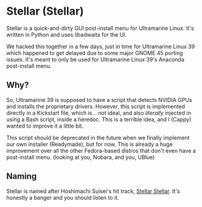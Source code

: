# Stellar (Stellar)

Stellar is a quick-and-dirty GUI post-install menu for Ultramarine Linux. It's written in Python and uses libadwaita for the UI.

We hacked this together in a few days, just in time for Ultramarine Linux 39 which happened to get delayed due to some major GNOME 45 porting issues. It's meant to only be used for Ultramarine Linux 39's Anaconda post-install menu.

## Why?

So, Ultramarine 39 is supposed to have a script that detects NVIDIA GPUs and installs the proprietary drivers. However, this script is implemented directly in a Kickstart file, which is... not ideal, and also *literally* injected in using a Bash script, inside a heredoc. This is a terrible idea, and I (Cappy) wanted to improve it a little bit.

This script should be deprecated in the future when we finally implement our own installer (Readymade), but for now. This is already a huge improvement over all the other Fedora-based distros that don't even have a post-install menu. (looking at you, Nobara, and you, UBlue)

## Naming

Stellar is named after Hoshimachi Suisei's hit track, [Stellar Stellar]. It's honestly a banger and you should listen to it.

[Stellar Stellar]: https://youtu.be/a51VH9BYzZA

